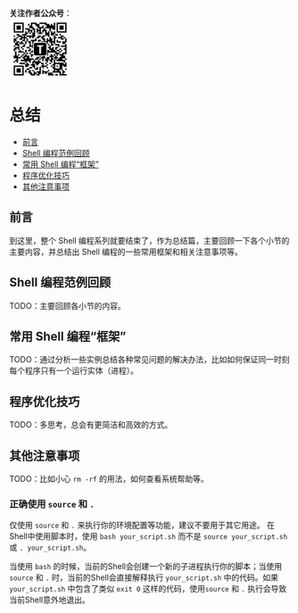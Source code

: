 **关注作者公众号**：
<br/>
<img src='../../pic/tinylab-wechat.jpg' width='110px'/>
<br/>

# 总结

-    [前言](#toc_30143_27506_1)
-    [Shell 编程范例回顾](#toc_30143_27506_2)
-    [常用 Shell 编程“框架”](#toc_30143_27506_3)
-    [程序优化技巧](#toc_30143_27506_4)
-    [其他注意事项](#toc_30143_27506_5)


<span id="toc_30143_27506_1"></span>
## 前言

到这里，整个 Shell 编程系列就要结束了，作为总结篇，主要回顾一下各个小节的主要内容，并总结出 Shell 编程的一些常用框架和相关注意事项等。

<span id="toc_30143_27506_2"></span>
## Shell 编程范例回顾

TODO：主要回顾各小节的内容。

<span id="toc_30143_27506_3"></span>
## 常用 Shell 编程“框架”

TODO：通过分析一些实例总结各种常见问题的解决办法，比如如何保证同一时刻每个程序只有一个运行实体（进程）。

<span id="toc_30143_27506_4"></span>
## 程序优化技巧

TODO：多思考，总会有更简洁和高效的方式。

<span id="toc_30143_27506_5"></span>
## 其他注意事项

TODO：比如小心 `rm -rf` 的用法，如何查看系统帮助等。

### 正确使用 `source` 和 `.`

仅使用 `source` 和 `.` 来执行你的环境配置等功能，建议不要用于其它用途。
在Shell中使用脚本时，使用 `bash your_script.sh` 而不是 `source your_script.sh` 或
`. your_script.sh`。

当使用 `bash` 的时候，当前的Shell会创建一个新的子进程执行你的脚本；当使用
`source` 和 `.` 时，当前的Shell会直接解释执行 `your_script.sh` 中的代码。如果 `your_script.sh`
中包含了类似 `exit 0` 这样的代码，使用`source` 和 `.` 执行会导致当前Shell意外地退出。
